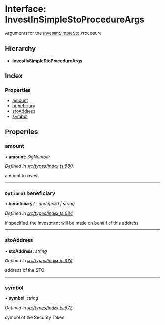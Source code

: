 # Interface: InvestInSimpleStoProcedureArgs

Arguments for the [InvestInSimpleSto](../enums/_types_index_.proceduretype.md#investinsimplesto) Procedure

## Hierarchy

- **InvestInSimpleStoProcedureArgs**

## Index

### Properties

- [amount](_types_index_.investinsimplestoprocedureargs.md#amount)
- [beneficiary](_types_index_.investinsimplestoprocedureargs.md#optional-beneficiary)
- [stoAddress](_types_index_.investinsimplestoprocedureargs.md#stoaddress)
- [symbol](_types_index_.investinsimplestoprocedureargs.md#symbol)

## Properties

### amount

• **amount**: _BigNumber_

_Defined in [src/types/index.ts:680](https://github.com/PolymathNetwork/polymath-sdk/blob/660aba8/src/types/index.ts#L680)_

amount to invest

---

### `Optional` beneficiary

• **beneficiary**? : _undefined | string_

_Defined in [src/types/index.ts:684](https://github.com/PolymathNetwork/polymath-sdk/blob/660aba8/src/types/index.ts#L684)_

if specified, the investment will be made on behalf of this address

---

### stoAddress

• **stoAddress**: _string_

_Defined in [src/types/index.ts:676](https://github.com/PolymathNetwork/polymath-sdk/blob/660aba8/src/types/index.ts#L676)_

address of the STO

---

### symbol

• **symbol**: _string_

_Defined in [src/types/index.ts:672](https://github.com/PolymathNetwork/polymath-sdk/blob/660aba8/src/types/index.ts#L672)_

symbol of the Security Token
